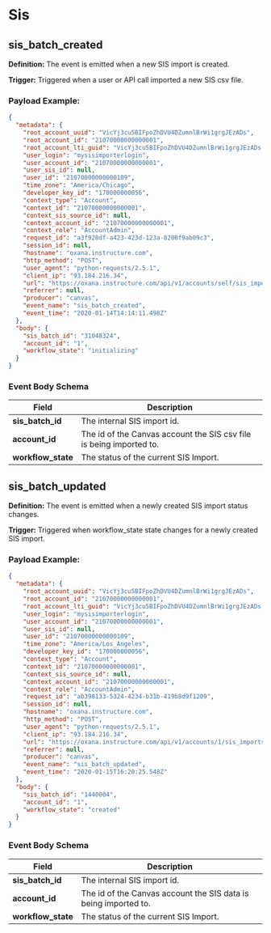Sis
==============

<h2 id="sis_batch_created">sis_batch_created</h2>

**Definition:** The event is emitted when a new SIS import is created.

**Trigger:** Triggered when a user or API call imported a new SIS csv file.




### Payload Example:

```json
{
  "metadata": {
    "root_account_uuid": "VicYj3cu5BIFpoZhDVU4DZumnlBrWi1grgJEzADs",
    "root_account_id": "21070000000000001",
    "root_account_lti_guid": "VicYj3cu5BIFpoZhDVU4DZumnlBrWi1grgJEzADs:canvas-lms",
    "user_login": "mysisimporterlogin",
    "user_account_id": "21070000000000001",
    "user_sis_id": null,
    "user_id": "21070000000000109",
    "time_zone": "America/Chicago",
    "developer_key_id": "170000000056",
    "context_type": "Account",
    "context_id": "21070000000000001",
    "context_sis_source_id": null,
    "context_account_id": "21070000000000001",
    "context_role": "AccountAdmin",
    "request_id": "a3f928df-a423-423d-123a-8200f9ab09c3",
    "session_id": null,
    "hostname": "oxana.instructure.com",
    "http_method": "POST",
    "user_agent": "python-requests/2.5.1",
    "client_ip": "93.184.216.34",
    "url": "https://oxana.instructure.com/api/v1/accounts/self/sis_imports.json?access_token=1398~agJdJdaSLJfJULBa2803dfLJAFdsklj349FADJSLdsaLFlJUBOAUO39289342FJj&import_type=ims_xml&extension=xml",
    "referrer": null,
    "producer": "canvas",
    "event_name": "sis_batch_created",
    "event_time": "2020-01-14T14:14:11.498Z"
  },
  "body": {
    "sis_batch_id": "31048324",
    "account_id": "1",
    "workflow_state": "initializing"
  }
}
```




### Event Body Schema

| Field | Description |
|-|-|
| **sis_batch_id** | The internal SIS import id. |
| **account_id** | The id of the Canvas account the SIS csv file is being imported to. |
| **workflow_state** | The status of the current SIS Import. |



<h2 id="sis_batch_updated">sis_batch_updated</h2>

**Definition:** The event is emitted when a newly created SIS import status changes.

**Trigger:** Triggered when workflow_state state changes for a newly created SIS import.




### Payload Example:

```json
{
  "metadata": {
    "root_account_uuid": "VicYj3cu5BIFpoZhDVU4DZumnlBrWi1grgJEzADs",
    "root_account_id": "21070000000000001",
    "root_account_lti_guid": "VicYj3cu5BIFpoZhDVU4DZumnlBrWi1grgJEzADs:canvas-lms",
    "user_login": "mysisimporterlogin",
    "user_account_id": "21070000000000001",
    "user_sis_id": null,
    "user_id": "21070000000000109",
    "time_zone": "America/Los_Angeles",
    "developer_key_id": "170000000056",
    "context_type": "Account",
    "context_id": "21070000000000001",
    "context_sis_source_id": null,
    "context_account_id": "21070000000000001",
    "context_role": "AccountAdmin",
    "request_id": "ab398133-5324-4234-b31b-419b8d9f1209",
    "session_id": null,
    "hostname": "oxana.instructure.com",
    "http_method": "POST",
    "user_agent": "python-requests/2.5.1",
    "client_ip": "93.184.216.34",
    "url": "https://oxana.instructure.com/api/v1/accounts/1/sis_imports.json?import_type=instructure_csv&override_sis_stickiness=true&extension=csv",
    "referrer": null,
    "producer": "canvas",
    "event_name": "sis_batch_updated",
    "event_time": "2020-01-15T16:20:25.548Z"
  },
  "body": {
    "sis_batch_id": "1440004",
    "account_id": "1",
    "workflow_state": "created"
  }
}
```




### Event Body Schema

| Field | Description |
|-|-|
| **sis_batch_id** | The internal SIS import id. |
| **account_id** | The id of the Canvas account the SIS data is being imported to. |
| **workflow_state** | The status of the current SIS Import. |



